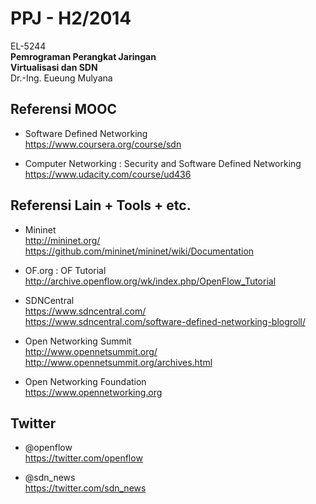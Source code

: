 PPJ - H2/2014
==============

EL-5244  
**Pemrograman Perangkat Jaringan**  
**Virtualisasi dan SDN**   
Dr.-Ing. Eueung Mulyana


Referensi MOOC
--------------
- Software Defined Networking  
  https://www.coursera.org/course/sdn  

- Computer Networking : Security and Software Defined Networking   
  https://www.udacity.com/course/ud436

Referensi Lain + Tools + etc.
--------------
- Mininet  
  http://mininet.org/  
  https://github.com/mininet/mininet/wiki/Documentation

- OF.org : OF Tutorial  
  http://archive.openflow.org/wk/index.php/OpenFlow_Tutorial

- SDNCentral   
  https://www.sdncentral.com/  
  https://www.sdncentral.com/software-defined-networking-blogroll/

- Open Networking Summit  
  http://www.opennetsummit.org/  
  http://www.opennetsummit.org/archives.html

- Open Networking Foundation  
  https://www.opennetworking.org  

Twitter
--------------
- @openflow   
  https://twitter.com/openflow  

- @sdn_news    
  https://twitter.com/sdn_news


